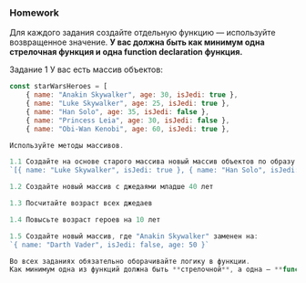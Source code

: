 ### Homework

Для каждого задания создайте отдельную функцию — используйте возвращенное значение.
**У вас должна быть как минимум одна стрелочная функция и одна function declaration функция.**

Задание 1
У вас есть массив объектов:

```js
const starWarsHeroes = [
    { name: "Anakin Skywalker", age: 30, isJedi: true },
    { name: "Luke Skywalker", age: 25, isJedi: true },
    { name: "Han Solo", age: 35, isJedi: false },
    { name: "Princess Leia", age: 30, isJedi: false },
    { name: "Obi-Wan Kenobi", age: 60, isJedi: true },

Используйте методы массивов.

1.1 Создайте на основе старого массива новый массив объектов по образу:
`[{ name: "Luke Skywalker", isJedi: true }, { name: "Han Solo", isJedi: false }, ...]`

1.2 Создайте новый массив с джедаями младше 40 лет

1.3 Посчитайте возраст всех джедаев

1.4 Повысьте возраст героев на 10 лет

1.5 Создайте новый массив, где "Anakin Skywalker" заменен на:
`{ name: "Darth Vader", isJedi: false, age: 50 }`

Во всех заданиях обязательно оборачивайте логику в функции.
Как минимум одна из функций должна быть **стрелочной**, а одна — **function declaration**.